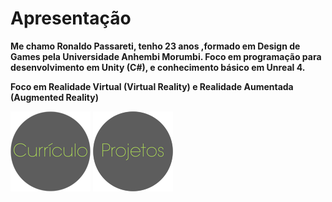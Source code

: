 # [](#header-1)Apresentação

**Me chamo Ronaldo Passareti, tenho 23 anos ,formado em Design de Games pela Universidade Anhembi Morumbi. Foco em programação para desenvolvimento em Unity (C#), e conhecimento básico em Unreal 4.**

**Foco em Realidade Virtual (Virtual Reality) e Realidade Aumentada (Augmented Reality)**

[![](https://raw.githubusercontent.com/rpassareti/rpassareti.github.io/master/bts/bt_curriculo_128.png)](curriculo)      [![](https://raw.githubusercontent.com/rpassareti/rpassareti.github.io/master/bts/bt_projetos_128.png)](another-page)

